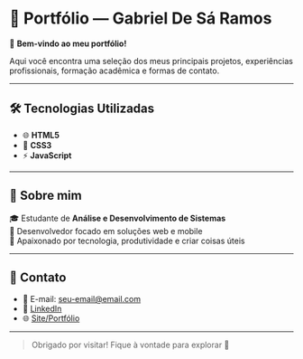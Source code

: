 # 🎯 Portfólio — Gabriel De Sá Ramos

👋 **Bem-vindo ao meu portfólio!**

Aqui você encontra uma seleção dos meus principais projetos, experiências profissionais, formação acadêmica e formas de contato.

---

## 🛠️ Tecnologias Utilizadas

- 🌐 **HTML5**
- 🎨 **CSS3**
- ⚡ **JavaScript**

---
## 📌 Sobre mim

🎓 Estudante de **Análise e Desenvolvimento de Sistemas**  
💼 Desenvolvedor focado em soluções web e mobile  
🚀 Apaixonado por tecnologia, produtividade e criar coisas úteis

---

## 🔗 Contato

- 📧 E-mail: [seu-email@email.com](mailto:seu-email@email.com)
- 💼 [LinkedIn](https://www.linkedin.com/in/gabrieldevramos)
- 🌐 [Site/Portfólio](https://gabrieldevramos.com.br)

---

> Obrigado por visitar! Fique à vontade para explorar 🚀
